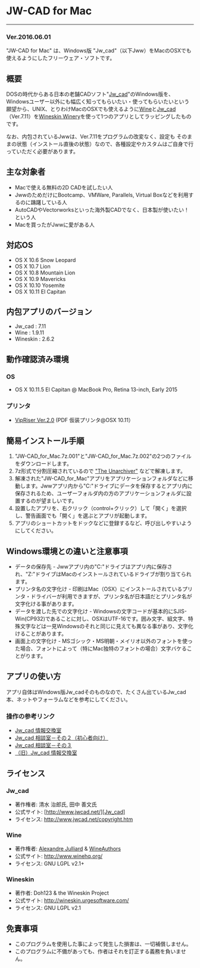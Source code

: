 # JW-CAD for Mac
---
### Ver.2016.06.01
"JW-CAD for Mac" は、Windows版 "Jw_cad"（以下Jww）をMacのOSXでも使えるようにしたフリーウェア・ソフトです。
## 概要
DOSの時代からある日本の老舗CADソフト"[Jw_cad]"のWindows版を、Windowsユーザー以外にも幅広く知ってもらいたい・使ってもらいたいという願望から、UNIX、とりわけMacのOSXでも使えるように[Wine]と[Jw_cad]（Ver.7.11）を[Wineskin Winery]を使って1つのアプリとしてラッピングしたものです。

なお、内包されているJwwは、Ver.7.11をプログラムの改変なく、設定も そのままの状態（インストール直後の状態）なので、各種設定やカスタムはご自身で行っていただく必要があります。

## 主な対象者
  - Macで使える無料の2D CADを試したい人
  - JwwのためだけにBootcamp、VMWare, Parallels, Virtual Boxなどを利用するのに躊躇している人
  - AutoCADやVectorworksといった海外製CADでなく、日本製が使いたい！という人
  - Macを買ったがJwwに愛がある人

## 対応OS
  - OS X 10.6 Snow Leopard
  - OS X 10.7 Lion
  - OS X 10.8 Mountain Lion
  - OS X 10.9 Mavericks
  - OS X 10.10 Yosemite
  - OS X 10.11 El Capitan

## 内包アプリのバージョン
  - Jw_cad : 7.11
  - Wine : 1.9.11
  - Wineskin : 2.6.2

## 動作確認済み環境

### OS
  - OS X 10.11.5 El Capitan @ MacBook Pro, Retina 13-inch, Early 2015

### プリンタ
  - [VipRiser Ver.2.0][VipRiser] (PDF 仮装プリンタ@OSX 10.11）

## 簡易インストール手順

1. "JW-CAD_for_Mac.7z.001"と"JW-CAD_for_Mac.7z.002"の2つのファイルをダウンロードします。
2. 7z形式で分割圧縮されているので ["The Unarchiver"][Unarchiver] などで解凍します。
2. 解凍された"JW-CAD_for_Mac"アプリをアプリケーションフォルダなどに移動します。Jwwアプリ内から"C:"ドライブにデータを保存するとアプリ内に保存されるため、ユーザーフォルダ内の方のアプリケーションフォルダに設置するのが望ましいです。
3. 設置したアプリを、右クリック（control+クリック）して「開く」を選択し、警告画面でも「開く」を選ぶとアプリが起動します。
4. アプリのショートカットをドックなどに登録するなど、呼び出しやすいようにしてください。

## Windows環境との違いと注意事項

  - データの保存先 - Jwwアプリ内の"C:"ドライブはアプリ内に保存され、"Z:"ドライブはMacのインストールされているドライブが割り当てられます。
  - プリンタ名の文字化け - 印刷はMac（OSX）にインストールされているプリンタ・ドライバーが利用できますが、プリンタ名が日本語だとプリンタ名が文字化ける事があります。
  - データを渡した先での文字化け - Windowsの文字コードが基本的にSJIS-Win(CP932)であることに対し、OSXはUTF-16です。囲み文字、組文字、特殊文字などは一見Windowsのそれと同じに見えても異なる事があり、文字化けることがあります。
  - 画面上の文字化け - MSゴシック・MS明朝・メイリオ以外のフォントを使った場合、フォントによって（特にMac独特のフォントの場合）文字バケることがります。

## アプリの使い方
アプリ自体はWindows版Jw_cadそのものなので、たくさん出ているJw_cad本、ネットやフォーラムなどを参考にしてください。

### 操作の参考リンク

  - [Jw_cad 情報交換室][link3]
  - [Jw_cad 相談室－その２（初心者向け）][link2]
  - [Jw_cad 相談室－その３][link3]
  - [（旧）Jw_cad 情報交換室][link1]

## ライセンス

### Jw_cad

- 著作権者: 清水 治郎氏, 田中 善文氏
- 公式サイト: [http://www.jwcad.net/][Jw_cad]
- ライセンス: http://www.jwcad.net/copyright.htm

### Wine

- 著作権者: [Alexandre Julliard][OriginalWineAuthor] & [WineAuthors]
- 公式サイト: http://www.winehq.org/
- ライセンス: GNU LGPL v2.1+

### Wineskin

- 著作者: Doh123 & the Wineskin Project
- 公式サイト: http://wineskin.urgesoftware.com/
- ライセンス: GNU LGPL v2.1

## 免責事項

  - このプログラムを使用した事によって発生した損害は、一切補償しません。
  - このプログラムに不備があっても、作者はそれを訂正する義務を負いません。

   [Jw_cad]: <http://www.jwcad.net/>
   [Wine]: <http://ja.wikipedia.org/wiki/Wine>
   [Wineskin Winery]: <http://wineskin.urgesoftware.com/>
   [VipRiser]: <https://onflapp.wordpress.com/vipriser/>
   [OriginalWineAuthor]: <https://en.wikipedia.org/wiki/Alexandre_Julliard>
   [WineAuthors]: <https://source.winehq.org/source/AUTHORS>
   [Unarchiver]: <https://itunes.apple.com/jp/app/the-unarchiver/id425424353>
   [link1]: <http://www.jwcad.net/bbs2/c-board.cgi?id=001>
   [link2]: <http://www.jwcad.net/bbs2/c-board.cgi?id=004>
   [link3]: <http://www.jwcad.net/bbs2/c-board.cgi?id=002>
   [link4]: <http://www.jwcad.net/bbs2/c-board.cgi?id=003>
